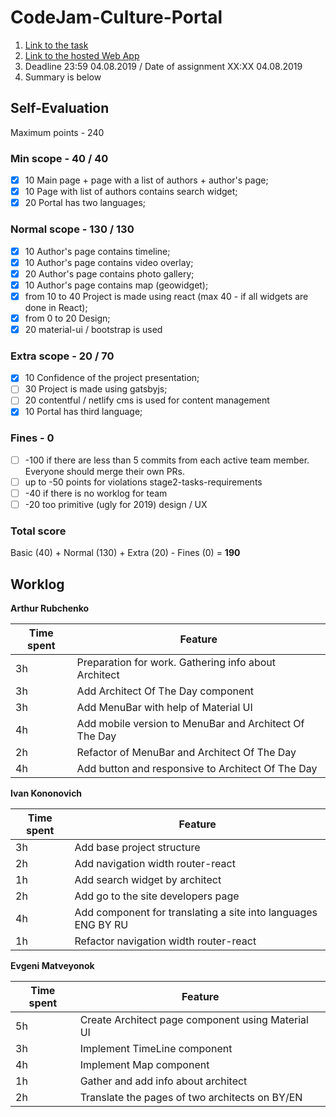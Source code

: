 # CodeJam-Culture-Portal

1. [Link to the task](https://github.com/rolling-scopes-school/tasks/blob/2018-Q3/tasks/codejam-culture-portal.md)
2. [Link to the hosted Web App](http://ivankononovich.github.io/codejam-culture-portal)
3. Deadline 23:59 04.08.2019 / Date of assignment XX:XX 04.08.2019
4. Summary is below


## Self-Evaluation

Maximum points - 240

### Min scope - 40 / 40
- [X] 10 Main page + page with a list of authors + author's page;
- [X] 10 Page with list of authors contains search widget;
- [X] 20 Portal has two languages;

### Normal scope - 130 / 130
- [X] 10 Author's page contains timeline;
- [X] 10 Author's page contains video overlay;
- [X] 20 Author's page contains photo gallery;
- [X] 10 Author's page contains map (geowidget);
- [X] from 10 to 40 Project is made using react (max 40 - if all widgets are done in React);
- [X] from 0 to 20 Design;
- [X] 20 material-ui / bootstrap is used

### Extra scope - 20 / 70
- [x] 10 Confidence of the project presentation;
- [ ] 30 Project is made using gatsbyjs;
- [ ] 20 contentful / netlify cms is used for content management
- [X] 10 Portal has third language;

### Fines - 0
- [ ] -100 if there are less than 5 commits from each active team member. Everyone should merge their own PRs.
- [ ] up to -50 points for violations stage2-tasks-requirements
- [ ] -40 if there is no worklog for team
- [ ] -20 too primitive (ugly for 2019) design / UX

### Total score
Basic (40) + Normal (130) + Extra (20) - Fines (0) = **190**


## Worklog

**Arthur Rubchenko**

| Time spent | Feature |
|-------------|-------------|
| 3h | Preparation for work. Gathering info about Architect |
| 3h | Add Architect Of The Day component |
| 3h | Add MenuBar with help of Material UI |
| 4h | Add mobile version to MenuBar and Architect Of The Day |
| 2h | Refactor of MenuBar and Architect Of The Day |
| 4h | Add button and responsive to Architect Of The Day |

**Ivan Kononovich**

| Time spent | Feature |
|-------------|-------------|
| 3h | Add base project structure |
| 2h | Add navigation width router-react  |
| 1h | Add search widget by architect |
| 2h | Add go to the site developers page |
| 4h | Add component for translating a site into languages ENG BY RU |
| 1h | Refactor navigation width router-react |

**Evgeni Matveyonok**

| Time spent | Feature |
|-------------|-------------|
| 5h | Create Architect page component using Material UI |
| 3h | Implement TimeLine component |
| 4h | Implement Map component |
| 1h | Gather and add info about architect |
| 2h | Translate the pages of two architects on BY/EN  |


